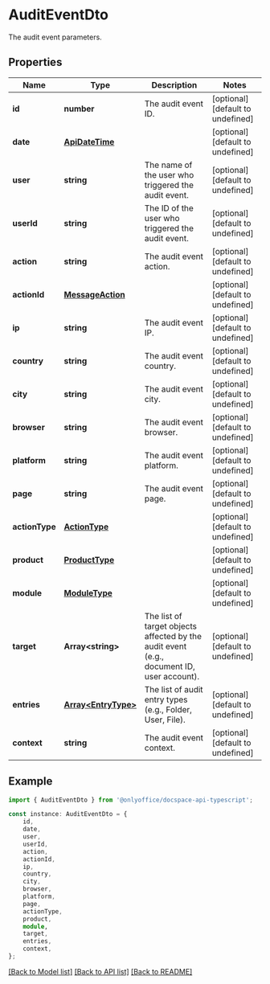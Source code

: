 # AuditEventDto

The audit event parameters.

## Properties

Name | Type | Description | Notes
------------ | ------------- | ------------- | -------------
**id** | **number** | The audit event ID. | [optional] [default to undefined]
**date** | [**ApiDateTime**](ApiDateTime.md) |  | [optional] [default to undefined]
**user** | **string** | The name of the user who triggered the audit event. | [optional] [default to undefined]
**userId** | **string** | The ID of the user who triggered the audit event. | [optional] [default to undefined]
**action** | **string** | The audit event action. | [optional] [default to undefined]
**actionId** | [**MessageAction**](MessageAction.md) |  | [optional] [default to undefined]
**ip** | **string** | The audit event IP. | [optional] [default to undefined]
**country** | **string** | The audit event country. | [optional] [default to undefined]
**city** | **string** | The audit event city. | [optional] [default to undefined]
**browser** | **string** | The audit event browser. | [optional] [default to undefined]
**platform** | **string** | The audit event platform. | [optional] [default to undefined]
**page** | **string** | The audit event page. | [optional] [default to undefined]
**actionType** | [**ActionType**](ActionType.md) |  | [optional] [default to undefined]
**product** | [**ProductType**](ProductType.md) |  | [optional] [default to undefined]
**module** | [**ModuleType**](ModuleType.md) |  | [optional] [default to undefined]
**target** | **Array&lt;string&gt;** | The list of target objects affected by the audit event (e.g., document ID, user account). | [optional] [default to undefined]
**entries** | [**Array&lt;EntryType&gt;**](EntryType.md) | The list of audit entry types (e.g., Folder, User, File). | [optional] [default to undefined]
**context** | **string** | The audit event context. | [optional] [default to undefined]

## Example

```typescript
import { AuditEventDto } from '@onlyoffice/docspace-api-typescript';

const instance: AuditEventDto = {
    id,
    date,
    user,
    userId,
    action,
    actionId,
    ip,
    country,
    city,
    browser,
    platform,
    page,
    actionType,
    product,
    module,
    target,
    entries,
    context,
};
```

[[Back to Model list]](../README.md#documentation-for-models) [[Back to API list]](../README.md#documentation-for-api-endpoints) [[Back to README]](../README.md)
